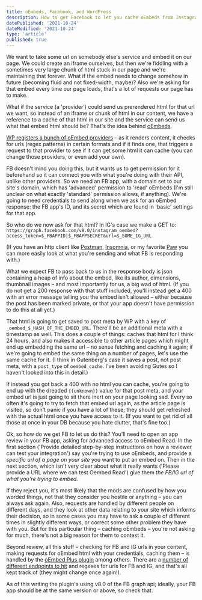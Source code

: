 ```yaml
---
title: oEmbeds, Facebook, and WordPress
description: How to get Facebook to let you cache oEmbeds from Instagram or Facebook on your WordPress site
datePublished: '2021-10-24'
dateModified: '2021-10-24'
type: 'article'
published: true
---
```


We want to take some url on somebody else's service and embed it on our page. We could create an iframe ourselves, but then we're fiddling with a sometimes very large chunk of html stuck in our page and we're maintaining that forever. What if the embed needs to change somehow in future (becoming fluid and not fixed-width, maybe)? Also we're asking for that embed every time our page loads, that's a lot of requests our page has to make.

What if the service (a 'provider') could send us prerendered html for that url we want, so instead of an iframe or chunk of html in our content, we have a reference to a cache of that html in our site and the service can send us what that embed html should be? That's the idea behind [oEmbeds](https://oembed.com/).

[WP registers a bunch of oEmbed providers](https://wordpress.org/support/article/embeds/#okay-so-what-sites-can-i-embed-from) – as it renders content, it checks for urls (regex patterns) in certain formats and if it finds one, that triggers a request to that provider to see if it can get some html it can cache (you can change those providers, or even add your own).

FB doesn't mind you doing this, but it wants us to get permission for it beforehand so it can connect you with what you're doing with their API, unlike other providers. So we need an FB app, with a domain set to our site's domain, which has 'advanced' permission to 'read' oEmbeds (I'm still unclear on what exactly 'standard' permission allows, if anything). We're going to need credentials to send along when we ask for an oEmbed response: the FB app's ID, and its secret which are found in 'basic' settings for that app.

So who do we now ask for that html? In IG's case we make a GET to:
`https://graph.facebook.com/v8.0/instagram_oembed?access_token=$_FBAPPID|$_FBAPPSECRET&url=$_SOME_IG_URL`

(If you have an http client like [Postman](https://www.postman.com/product/api-client/), [Insomnia](https://insomnia.rest/), or my favorite [Paw](https://paw.cloud/) you can more easily look at what you're sending and what FB is responding with.)

What we expect FB to pass back to us in the response body is json containing a heap of info about the embed, like its author, dimensions, thumbnail images – and most importantly for us, a big wad of html. (If you do not get a 200 response with that stuff included, you'll instead get a 400 with an error message telling you the embed isn't allowed – either because the post has been marked private, or that your app doesn't have permission to do this at all yet.)

That html is going to get saved to post meta by WP with a key of `_oembed_$_HASH_OF_THE_EMBED_URL`. There'll be an additional meta with a timestamp as well. This does a couple of things: caches that html for I think 24 hours, and also makes it accessible to other article pages which might end up embedding the same url – no sense fetching and caching it again; if we're going to embed the same thing on a number of pages, let's use the same cache for it. (I think in Gutenberg's case it saves a post, not post meta, with a `post_type` of `oembed_cache`. I've been avoiding Gutes so I haven't looked into this in detail.)

If instead you got back a 400 with no html you can cache, you're going to end up with the dreaded `{{unknown}}` value for that post meta, and your embed url is just going to sit there inert on your page looking sad. Every so often it's going to try to fetch that embed url again, as the article page is visited, so don't panic if you have a lot of these; they should get refreshed with the actual html once you have access to it. (If you want to get rid of all those at once in your DB because you hate clutter, that's fine too.)

Ok, so how do we get FB to let us do this? You'll need to open an app review in your FB app, asking for advanced access to oEmbed Read. In the first section ('Provide detailed step-by-step instructions on how a reviewer can test your integration') say you're trying to use oEmbeds, and provide a _specific url of a page on your site_ you want to put an embed on. Then in the next section, which isn't very clear about what it really wants ('Please provide a URL where we can test Oembed Read') give them _the FB/IG url of what you're trying to embed._

If they reject you, it's most likely that the mods are confused by how you worded things, not that they consider you hostile or anything – you can always ask again. Also, requests are handled by different people on different days, and they look at other data relating to your site which informs their decision, so in some cases you may have to ask a couple of different times in slightly different ways, or correct some other problem they have with you. But for this particular thing – caching oEmbeds – you're not asking for much, there's not a big reason for them to contest it.

Beyond review, all this stuff – checking for FB and IG urls in your content, making requests for oEmbed html with your credentials, caching them – is handled by the [oEmbed Plus plugin](https://github.com/Ayesh/WordPress-oEmbed-Plus) among others. There are a [number of different endpoints to hit](https://developers.facebook.com/docs/features-reference/oembed_read) and regexes for urls for FB and IG, and that's all kept track of (they might change once again!).

As of this writing the plugin's using v8.0 of the FB graph api; ideally, your FB app should be at the same version or above, so check that.
